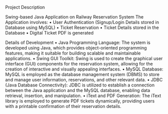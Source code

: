 Project Description

Swing-based Java Application on Railway Reservation System
The Application involves:
• User Authentication
(Signup/Login Details stored in Database using MySQL)
• Ticket Reservation
• Ticket Details stored in the Database
• Digital Ticket PDF is generated

Details of Development
• Java Programming Language: The system is developed using Java, which provides
object-oriented programming features, making it suitable for building scalable and
maintainable applications.
• Swing GUI Toolkit: Swing is used to create the graphical user interface (GUI)
components for the reservation system, allowing for the creation of interactive and
visually appealing interfaces.
• MySQL Database: MySQL is employed as the database management system (DBMS)
to store and manage user information, reservations, and other relevant data.
• JDBC (Java Database Connectivity): JDBC is utilized to establish a connection
between the Java application and the MySQL database, enabling data retrieval,
insertion, and manipulation.
• iText and PDF Generation: The iText library is employed to generate PDF tickets
dynamically, providing users with a printable confirmation of their reservation details.
